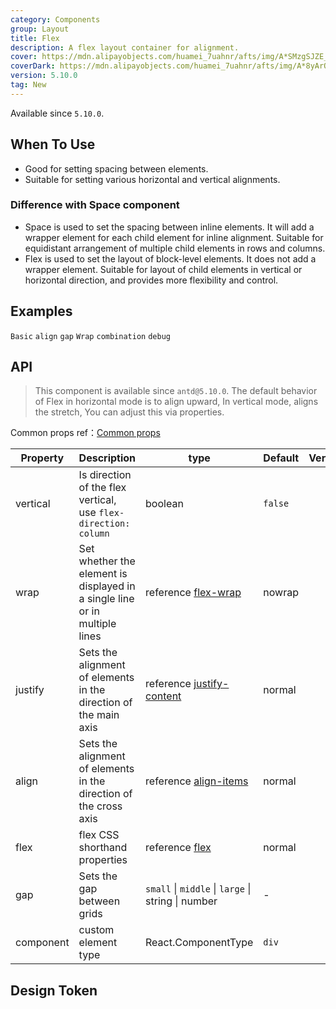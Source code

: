 ```yaml
---
category: Components
group: Layout
title: Flex
description: A flex layout container for alignment.
cover: https://mdn.alipayobjects.com/huamei_7uahnr/afts/img/A*SMzgSJZE_AwAAAAAAAAAAAAADrJ8AQ/original
coverDark: https://mdn.alipayobjects.com/huamei_7uahnr/afts/img/A*8yArQ43EGccAAAAAAAAAAAAADrJ8AQ/original
version: 5.10.0
tag: New
---
```


Available since `5.10.0`.

## When To Use

- Good for setting spacing between elements.
- Suitable for setting various horizontal and vertical alignments.

### Difference with Space component

- Space is used to set the spacing between inline elements. It will add a wrapper element for each child element for inline alignment. Suitable for equidistant arrangement of multiple child elements in rows and columns.
- Flex is used to set the layout of block-level elements. It does not add a wrapper element. Suitable for layout of child elements in vertical or horizontal direction, and provides more flexibility and control.

## Examples

<!-- prettier-ignore -->
<code src="./demo/basic.tsx">Basic</code>
<code src="./demo/align.tsx">align</code>
<code src="./demo/gap.tsx">gap</code>
<code src="./demo/wrap.tsx">Wrap</code>
<code src="./demo/combination.tsx">combination</code>
<code src="./demo/debug.tsx" debug>debug</code>

## API

> This component is available since `antd@5.10.0`. The default behavior of Flex in horizontal mode is to align upward, In vertical mode, aligns the stretch, You can adjust this via properties.

Common props ref：[Common props](/docs/react/common-props)

| Property | Description | type | Default | Version |
| --- | --- | --- | --- | --- |
| vertical | Is direction of the flex vertical, use `flex-direction: column` | boolean | `false` |  |
| wrap | Set whether the element is displayed in a single line or in multiple lines | reference [flex-wrap](https://developer.mozilla.org/en-US/docs/Web/CSS/flex-wrap) | nowrap |  |
| justify | Sets the alignment of elements in the direction of the main axis | reference [justify-content](https://developer.mozilla.org/en-US/docs/Web/CSS/justify-content) | normal |  |
| align | Sets the alignment of elements in the direction of the cross axis | reference [align-items](https://developer.mozilla.org/en-US/docs/Web/CSS/align-items) | normal |  |
| flex | flex CSS shorthand properties | reference [flex](https://developer.mozilla.org/en-US/docs/Web/CSS/flex) | normal |  |
| gap | Sets the gap between grids | `small` \| `middle` \| `large` \| string \| number | - |  |
| component | custom element type | React.ComponentType | `div` |  |

## Design Token

<ComponentTokenTable component="Flex"></ComponentTokenTable>
